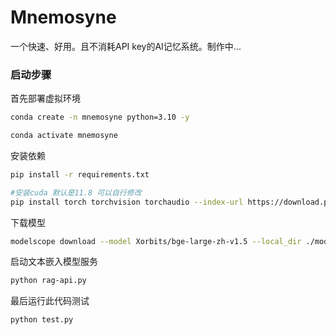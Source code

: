 # Mnemosyne
一个快速、好用。且不消耗API key的AI记忆系统。制作中...


### 启动步骤



首先部署虚拟环境
```bash
conda create -n mnemosyne python=3.10 -y

conda activate mnemosyne
```


安装依赖
```bash
pip install -r requirements.txt

#安装cuda 默认是11.8 可以自行修改
pip install torch torchvision torchaudio --index-url https://download.pytorch.org/whl/cu118
```

下载模型
```bash
modelscope download --model Xorbits/bge-large-zh-v1.5 --local_dir ./model/RAG

```

启动文本嵌入模型服务

```bash
python rag-api.py
```


最后运行此代码测试

```bash
python test.py
```


